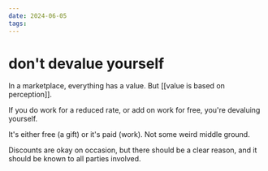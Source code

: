 ```yaml
---
date: 2024-06-05
tags:
---
```

# don't devalue yourself

In a marketplace, everything has a value. But [[value is based on perception]].

If you do work for a reduced rate, or add on work for free, you're devaluing yourself.

It's either free (a gift) or it's paid (work). Not some weird middle ground. 

Discounts are okay on occasion, but there should be a clear reason, and it should be known to all parties involved.